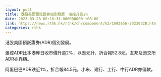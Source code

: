 ```yaml
---
layout: post
title: 港股美國預託證券個別發展　滙控升逾2%
date: 2023-03-28 06:16:31.000000000 +08:00
link: https://news.rthk.hk/rthk/ch/component/k2/1693856-20230328.htm
categories: rthk
---
```


港股美國預託證券(ADR)個別發展。

滙控ADR比本港昨日收市價升逾2%，以港元計，折合報52.8元。友邦及港交所ADR亦靠穩。

阿里巴巴ADR跌近1%，折合報84.5元。小米、建行、工行、中行ADR亦偏軟。
